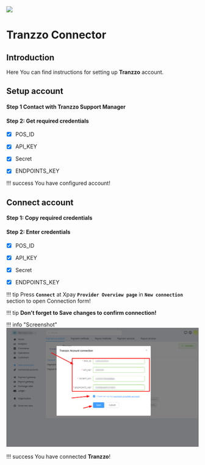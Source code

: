 <img src="https://static.openfintech.io/payment_providers/tranzzo/logo.png?w=400" width="400px">

# Tranzzo Connector

## Introduction

Here You can find  instructions for setting up **Tranzzo**  account.

## Setup account

#### Step 1 Contact with Tranzzo Support Manager
#### Step 2: Get required credentials

- [x] POS_ID
- [x] API_KEY
- [x] Secret
- [x] ENDPOINTS_KEY


!!! success
    You have configured account!




## Connect account

#### Step 1: Copy required credentials


#### Step 2: Enter credentials

- [x] POS_ID
- [x] API_KEY
- [x] Secret
- [x] ENDPOINTS_KEY


!!! tip
    Press **```Connect```** at Xpay **```Provider Overview page```** in **```New connection```** section to open Connection form!


!!! tip
    **Don't forget to Save changes to confirm connection!**

!!! info "Screenshot"
    [![Connect](images/tranzzo-step_connect.png)](images/tranzzo-step_connect.png)


!!! success
    You have connected **Tranzzo**!